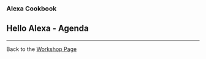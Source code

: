 ### Alexa Cookbook
## Hello Alexa - Agenda<a id="title"></a>


<hr />



Back to the [Workshop Page](../README.md#title)
